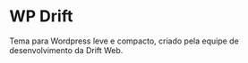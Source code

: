 # WP Drift
Tema para Wordpress leve e compacto, criado pela equipe de desenvolvimento da Drift Web.
